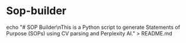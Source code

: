 # Sop-builder

echo "# SOP Builder\nThis is a Python script to generate Statements of Purpose (SOPs) using CV parsing and Perplexity AI." > README.md
